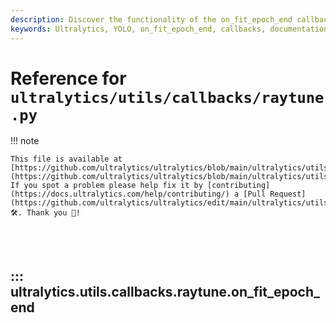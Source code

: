```yaml
---
description: Discover the functionality of the on_fit_epoch_end callback in the Ultralytics YOLO framework. Learn how to end an epoch in your deep learning projects.
keywords: Ultralytics, YOLO, on_fit_epoch_end, callbacks, documentation, deep learning, YOLO framework
---
```


# Reference for `ultralytics/utils/callbacks/raytune.py`

!!! note

    This file is available at [https://github.com/ultralytics/ultralytics/blob/main/ultralytics/utils/callbacks/raytune.py](https://github.com/ultralytics/ultralytics/blob/main/ultralytics/utils/callbacks/raytune.py). If you spot a problem please help fix it by [contributing](https://docs.ultralytics.com/help/contributing/) a [Pull Request](https://github.com/ultralytics/ultralytics/edit/main/ultralytics/utils/callbacks/raytune.py) 🛠️. Thank you 🙏!

<br><br>

## ::: ultralytics.utils.callbacks.raytune.on_fit_epoch_end

<br><br>
